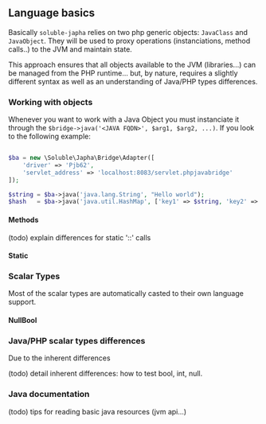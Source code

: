 ## Language basics

Basically `soluble-japha` relies on two php generic objects: `JavaClass` and `JavaObject`. They will be used
to proxy operations (instanciations, method calls..) to the JVM and maintain state.

This approach ensures that all objects available to the JVM (libraries...) can be managed from the PHP runtime... 
but, by nature, requires a slightly different syntax as well as an understanding of Java/PHP types differences.
               
               
### Working with objects

Whenever you want to work with a Java Object you must instanciate it through 
the `$bridge->java('<JAVA FQDN>', $arg1, $arg2, ...)`. If you look to the following 
example:
 
```php

$ba = new \Soluble\Japha\Bridge\Adapter([
    'driver' => 'Pjb62', 
    'servlet_address' => 'localhost:8083/servlet.phpjavabridge'
]);

$string = $ba->java('java.lang.String', "Hello world");
$hash   = $ba->java('java.util.HashMap', ['key1' => $string, 'key2' => 'hello']);
```



#### Methods

(todo) explain differences for static '::' calls

#### Static

### Scalar Types

Most of the scalar types are automatically casted to their own language support. 


#### NullBool

### Java/PHP scalar types differences

Due to the inherent differences

(todo) detail inherent differences: how to test bool, int, null.

### Java documentation

(todo) tips for reading basic java resources (jvm api...)